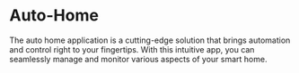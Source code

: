 # Auto-Home
The auto home application is a cutting-edge solution that brings automation and control right to your fingertips. With this intuitive app, you can seamlessly manage and monitor various aspects of your smart home. 

